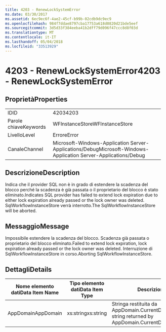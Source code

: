 ```yaml
---
title: 4203 - RenewLockSystemError
ms.date: 03/30/2017
ms.assetid: 6ec9ec6f-4ae2-45cf-b99b-02cdb9dc9ec9
ms.openlocfilehash: 984f7ddae8797cba17753a618d0820d21bde5eef
ms.sourcegitcommit: 3d5d33f384eeba41b2dff79d096f47ccc8d8f03d
ms.translationtype: MT
ms.contentlocale: it-IT
ms.lasthandoff: 05/04/2018
ms.locfileid: "33513929"
---
```

# <a name="4203---renewlocksystemerror"></a><span data-ttu-id="32a03-102">4203 - RenewLockSystemError</span><span class="sxs-lookup"><span data-stu-id="32a03-102">4203 - RenewLockSystemError</span></span>
## <a name="properties"></a><span data-ttu-id="32a03-103">Proprietà</span><span class="sxs-lookup"><span data-stu-id="32a03-103">Properties</span></span>  
  
|||  
|-|-|  
|<span data-ttu-id="32a03-104">ID</span><span class="sxs-lookup"><span data-stu-id="32a03-104">ID</span></span>|<span data-ttu-id="32a03-105">4203</span><span class="sxs-lookup"><span data-stu-id="32a03-105">4203</span></span>|  
|<span data-ttu-id="32a03-106">Parole chiave</span><span class="sxs-lookup"><span data-stu-id="32a03-106">Keywords</span></span>|<span data-ttu-id="32a03-107">WFInstanceStore</span><span class="sxs-lookup"><span data-stu-id="32a03-107">WFInstanceStore</span></span>|  
|<span data-ttu-id="32a03-108">Livello</span><span class="sxs-lookup"><span data-stu-id="32a03-108">Level</span></span>|<span data-ttu-id="32a03-109">Errore</span><span class="sxs-lookup"><span data-stu-id="32a03-109">Error</span></span>|  
|<span data-ttu-id="32a03-110">Canale</span><span class="sxs-lookup"><span data-stu-id="32a03-110">Channel</span></span>|<span data-ttu-id="32a03-111">Microsoft-Windows-Application Server-Applications/Debug</span><span class="sxs-lookup"><span data-stu-id="32a03-111">Microsoft-Windows-Application Server-Applications/Debug</span></span>|  
  
## <a name="description"></a><span data-ttu-id="32a03-112">Descrizione</span><span class="sxs-lookup"><span data-stu-id="32a03-112">Description</span></span>  
 <span data-ttu-id="32a03-113">Indica che il provider SQL non è in grado di estendere la scadenza del blocco perché la scadenza è già passata o il proprietario del blocco è stato eliminato.</span><span class="sxs-lookup"><span data-stu-id="32a03-113">Indicates SQL provider has failed to extend lock expiration due to either lock expiration already passed or the lock owner was deleted.</span></span> <span data-ttu-id="32a03-114">SqlWorkflowInstanceStore verrà interrotto.</span><span class="sxs-lookup"><span data-stu-id="32a03-114">The SqlWorkflowInstanceStore will be aborted.</span></span>  
  
## <a name="message"></a><span data-ttu-id="32a03-115">Messaggio</span><span class="sxs-lookup"><span data-stu-id="32a03-115">Message</span></span>  
 <span data-ttu-id="32a03-116">Impossibile estendere la scadenza del blocco. Scadenza già passata o proprietario del blocco eliminato.</span><span class="sxs-lookup"><span data-stu-id="32a03-116">Failed to extend lock expiration, lock expiration already passed or the lock owner was deleted.</span></span> <span data-ttu-id="32a03-117">Interruzione di SqlWorkflowInstanceStore in corso.</span><span class="sxs-lookup"><span data-stu-id="32a03-117">Aborting SqlWorkflowInstanceStore.</span></span>  
  
## <a name="details"></a><span data-ttu-id="32a03-118">Dettagli</span><span class="sxs-lookup"><span data-stu-id="32a03-118">Details</span></span>  
  
|<span data-ttu-id="32a03-119">Nome elemento dati</span><span class="sxs-lookup"><span data-stu-id="32a03-119">Data Item Name</span></span>|<span data-ttu-id="32a03-120">Tipo elemento dati</span><span class="sxs-lookup"><span data-stu-id="32a03-120">Data Item Type</span></span>|<span data-ttu-id="32a03-121">Descrizione</span><span class="sxs-lookup"><span data-stu-id="32a03-121">Description</span></span>|  
|--------------------|--------------------|-----------------|  
|<span data-ttu-id="32a03-122">AppDomain</span><span class="sxs-lookup"><span data-stu-id="32a03-122">AppDomain</span></span>|<span data-ttu-id="32a03-123">xs:string</span><span class="sxs-lookup"><span data-stu-id="32a03-123">xs:string</span></span>|<span data-ttu-id="32a03-124">Stringa restituita da AppDomain.CurrentDomain.FriendlyName.</span><span class="sxs-lookup"><span data-stu-id="32a03-124">The string returned by AppDomain.CurrentDomain.FriendlyName.</span></span>|
